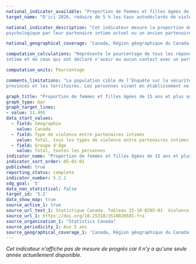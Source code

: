 ```yaml
---
national_indicator_available: "Proportion de femmes et filles âgées de 15 ans et plus ayant été assujettie à de la violence physique, sexuelle ou psychologique par leur partenaire intime actuel ou un ancien partenaire intime dans les 12 derniers mois"
target_name: "D'ici 2026, réduire de 5 % les taux autodéclarés de violence entre partenaires intimes comparativement au taux de 2018"

national_indicator_description: "Cet indicateur mesure la proportion de femmes et filles âgées de 15 et plus ayant été assujetties à de la violence physique, sexuelle ou 
psychologique par leur partenaire intime actuel ou un ancien partenaire intime dans les 12 derniers mois. La violence entre partenaires intimes (VPI) englobe un large éventail de comportements, qui vont de la violence psychologique et de l’exploitation financière aux agressions physiques et sexuelles."

national_geographical_coverage: 'Canada, Région géographique du Canada, Province ou territoire'

computation_calculations: "Représente le pourcentage de tous les répondants, à l’exception de ceux qui ont déclaré n’avoir jamais été dans une relation avec un partenaire 
intime et de ceux qui ont déclaré n’avoir eu aucun contact avec un partenaire intime actuel ou ancien au cours des 12 mois précédents."

computation_units: Pourcentage

comments_limitations: "La population cible de l’Enquête sur la sécurité dans les espaces publics et privés est composée des Canadiens de 15 ans et plus résidant dans les 
provinces et les territoires. Les personnes vivant en établissement ne sont pas incluses. Cela signifie que les résultats de l’enquête pourraient ne pas tenir compte des expériences de violence entre partenaires intimes (VPI) des personnes vivant dans un refuge, un établissement ou un autre type de logement collectif."

graph_title: "Proportion de femmes et filles âgées de 15 ans et plus ayant été assujettie à de la violence physique, sexuelle ou psychologique par leur partenaire intime actuel ou un ancien partenaire intime dans les 12 derniers mois"
graph_type: bar
graph_target_lines:
- value: 11.495
data_start_values:
  - field: Géographie
    value: Canada
  - field: Type de violence entre partenaires intimes
    value: Total, tous les types de violence entre partenaires intimes
  - field: Groupe d'âge
    value: Total, toutes les personnes
indicator_name: "Proportion de femmes et filles âgées de 15 ans et plus ayant été assujettie à de la violence physique, sexuelle ou psychologique par leur partenaire intime actuel ou un ancien partenaire intime dans les 12 derniers mois"
indicator_sort_order: 05-02-01
published: true
reporting_status: complete
indicator_number: 5.2.1
sdg_goal: '5'
data_non_statistical: false
target_id: '5.2'
data_show_map: true
source_active_1: true
source_url_text_1: Statistique Canada. Tableau 35-10-0205-01  Violence entre partenaires intimes subie depuis l’âge de 15 ans et au cours des 12 mois précédents selon certaines caractéristiques de la victime
source_url_1: https://doi.org/10.25318/3510020501-fra
source_organisation_1: "Statistics Canada"
source_periodicity_1: Aux 5 ans
source_geographical_coverage_1: 'Canada, Région géographique du Canada, Province ou territoire'
---
```

<i>Cet indicateur n'affiche pas de mesure de progrès car il n'y a qu'une seule année actuellement disponible.</i>
